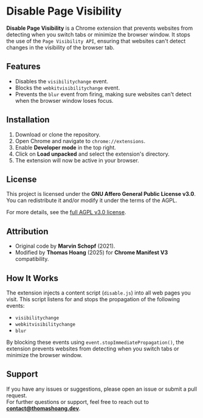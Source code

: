 # Disable Page Visibility

**Disable Page Visibility** is a Chrome extension that prevents websites from detecting when you switch tabs or minimize the browser window. It stops the use of the `Page Visibility API`, ensuring that websites can't detect changes in the visibility of the browser tab.

## Features
- Disables the `visibilitychange` event.
- Blocks the `webkitvisibilitychange` event.
- Prevents the `blur` event from firing, making sure websites can't detect when the browser window loses focus.

## Installation

1. Download or clone the repository.
2. Open Chrome and navigate to `chrome://extensions`.
3. Enable **Developer mode** in the top right.
4. Click on **Load unpacked** and select the extension's directory.
5. The extension will now be active in your browser.

## License

This project is licensed under the **GNU Affero General Public License v3.0**. You can redistribute it and/or modify it under the terms of the AGPL.

For more details, see the [full AGPL v3.0 license](https://www.gnu.org/licenses/agpl-3.0.txt).

## Attribution

- Original code by **Marvin Schopf** (2021).
- Modified by **Thomas Hoang** (2025) for **Chrome Manifest V3** compatibility.

## How It Works

The extension injects a content script (`disable.js`) into all web pages you visit. This script listens for and stops the propagation of the following events:
- `visibilitychange`
- `webkitvisibilitychange`
- `blur`

By blocking these events using `event.stopImmediatePropagation()`, the extension prevents websites from detecting when you switch tabs or minimize the browser window.

## Support

If you have any issues or suggestions, please open an issue or submit a pull request.  
For further questions or support, feel free to reach out to **contact@thomashoang.dev**.
